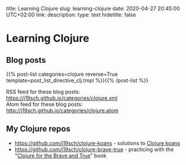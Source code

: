 title: Learning Clojure
slug: learning-clojure
date: 2020-04-27 20:45:00 UTC+02:00
link: 
description: 
type: text
hidetitle: false

# Learning Clojure

## Blog posts

{{% post-list categories=clojure reverse=True template=post_list_directive_clj.tmpl %}}{{% /post-list %}}

RSS feed for these blog posts: <https://j19sch.github.io/categories/clojure.xml>  
Atom feed for these blog posts: <http://j19sch.github.io/categories/clojure.atom>

## My Clojure repos
- <https://github.com/j19sch/clojure-koans> - solutions to [Clojure koans](https://github.com/functional-koans/clojure-koans)
- <https://github.com/j19sch/clojure-brave-true> - practicing with the "[Clojure for the Brave and True](https://www.braveclojure.com/)" book
